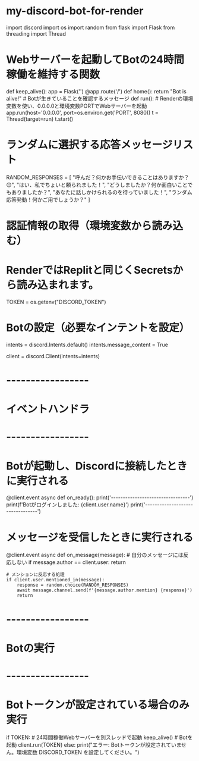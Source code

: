 # my-discord-bot-for-render
import discord
import os
import random
from flask import Flask
from threading import Thread

# Webサーバーを起動してBotの24時間稼働を維持する関数
def keep_alive():
    app = Flask('')
    @app.route('/')
    def home():
        return "Bot is alive!"  # Botが生きていることを確認するメッセージ
    def run():
        # Renderの環境変数を使い、0.0.0.0と環境変数PORTでWebサーバーを起動
        app.run(host='0.0.0.0', port=os.environ.get('PORT', 8080))
    t = Thread(target=run)
    t.start()

# ランダムに選択する応答メッセージリスト
RANDOM_RESPONSES = [
    "呼んだ？何かお手伝いできることはありますか？😊",
    "はい、私でちょいと頼られました！",
    "どうしましたか？何か面白いことでもありましたか？",
    "あなたに話しかけられるのを待っていました！",
    "ランダム応答発動！何かご用でしょうか？"
]

# 認証情報の取得（環境変数から読み込む）
# RenderではReplitと同じくSecretsから読み込まれます。
TOKEN = os.getenv("DISCORD_TOKEN") 

# Botの設定（必要なインテントを設定）
intents = discord.Intents.default()
intents.message_content = True 

client = discord.Client(intents=intents)

# -----------------
# イベントハンドラ
# -----------------

# Botが起動し、Discordに接続したときに実行される
@client.event
async def on_ready():
    print('---------------------------------')
    print(f'Botがログインしました: {client.user.name}')
    print('---------------------------------')

# メッセージを受信したときに実行される
@client.event
async def on_message(message):
    # 自分のメッセージには反応しない
    if message.author == client.user:
        return

    # メンションに反応する処理
    if client.user.mentioned_in(message):
        response = random.choice(RANDOM_RESPONSES)
        await message.channel.send(f'{message.author.mention} {response}')
        return 

# -----------------
# Botの実行
# -----------------

# Botトークンが設定されている場合のみ実行
if TOKEN:
    # 24時間稼働Webサーバーを別スレッドで起動
    keep_alive() 
    # Botを起動
    client.run(TOKEN)
else:
    print("エラー: Botトークンが設定されていません。環境変数 DISCORD_TOKEN を設定してください。")
